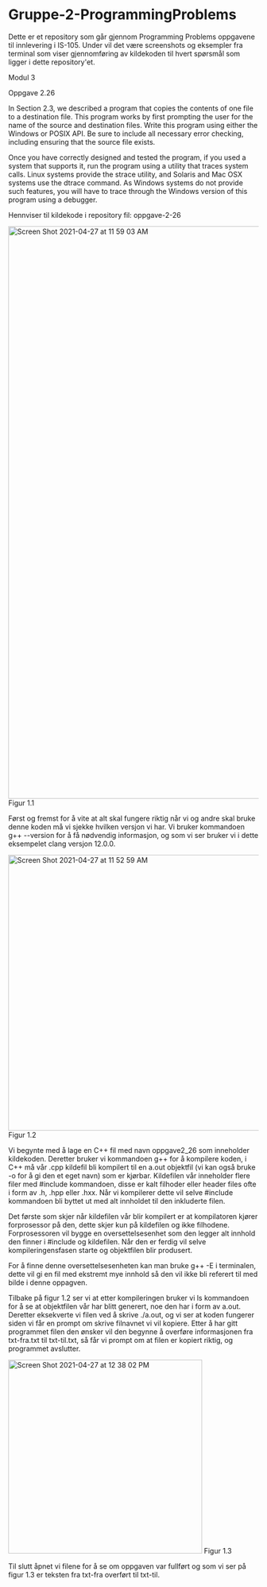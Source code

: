 # Gruppe-2-ProgrammingProblems
Dette er et repository som går gjennom Programming Problems oppgavene til innlevering i IS-105.
Under vil det være screenshots og eksempler fra terminal som viser gjennomføring av kildekoden til hvert spørsmål som ligger i dette repository'et.


Modul 3

Oppgave 2.26

In Section 2.3, we described a program that copies the contents of one file to a destination file. This program works by first prompting the user for the name of the source and destination files. Write this program using either the Windows or POSIX API. Be sure to include all necessary error checking, including ensuring that the source file exists. 

Once you have correctly designed and tested the program, if you used a system that supports it, run the program using a utility that traces system calls. Linux systems provide the strace utility, and Solaris and Mac OSX systems use the dtrace command. As Windows systems do not provide such features, you will have to trace through the Windows version of this program using a debugger. 

Hennviser til kildekode i repository fil: oppgave-2-26

<img width="1152" alt="Screen Shot 2021-04-27 at 11 59 03 AM" src="https://user-images.githubusercontent.com/79581649/116223635-02bb8c80-a750-11eb-9603-ca4d7e355a60.png">
Figur 1.1

Først og fremst for å vite at alt skal fungere riktig når vi og andre skal bruke denne koden må vi sjekke hvilken versjon vi har.
Vi bruker kommandoen g++ --version for å få nødvendig informasjon, og som vi ser bruker vi i dette eksempelet clang versjon 12.0.0.


<img width="555" alt="Screen Shot 2021-04-27 at 11 52 59 AM" src="https://user-images.githubusercontent.com/79581649/116222787-2e8a4280-a74f-11eb-861d-1d973253e7ca.png">
Figur 1.2

Vi begynte med å lage en C++ fil med navn oppgave2_26 som inneholder kildekoden. 
Deretter bruker vi kommandoen g++ for å kompilere koden, i C++ må vår .cpp kildefil bli kompilert til en a.out objektfil (vi kan også bruke -o for å gi den et eget navn) som er kjørbar. 
Kildefilen vår inneholder flere filer med #include kommandoen, disse er kalt filhoder eller header files ofte i form av .h, .hpp eller .hxx. 
Når vi kompilerer dette vil selve #include kommandoen bli byttet ut med alt innholdet til den inkluderte filen. 

Det første som skjer når kildefilen vår blir kompilert er at kompilatoren kjører forprosessor på den, dette skjer kun på kildefilen og ikke filhodene.
Forprosessoren vil bygge en oversettelsesenhet som den legger alt innhold den finner i #include og kildefilen.
Når den er ferdig vil selve kompileringensfasen starte og objektfilen blir produsert.

For å finne denne oversettelsesenheten kan man bruke g++ -E i terminalen, 
dette vil gi en fil med ekstremt mye innhold så den vil ikke bli referert til med bilde i denne oppagven.

Tilbake på figur 1.2 ser vi at etter kompileringen bruker vi ls kommandoen for å se at objektfilen vår har blitt generert, noe den har i form av a.out.
Deretter eksekverte vi filen ved å skrive ./a.out, og vi ser at koden fungerer siden vi får en prompt om skrive filnavnet vi vil kopiere. 
Etter å har gitt programmet filen den ønsker vil den begynne å overføre informasjonen fra txt-fra.txt til txt-til.txt, så får vi prompt om at filen er kopiert riktig, og programmet avslutter.

<img width="390" alt="Screen Shot 2021-04-27 at 12 38 02 PM" src="https://user-images.githubusercontent.com/79581649/116228341-757b3680-a755-11eb-891f-9295427e5d82.png">
Figur 1.3

Til slutt åpnet vi filene for å se om oppgaven var fullført og som vi ser på figur 1.3 er teksten fra txt-fra overført til txt-til.


